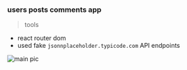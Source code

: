 ### users posts comments app 

> tools
- react router dom 
- used fake ```jsonnplaceholder.typicode.com``` API endpoints

![main pic]("./assets/main.png")